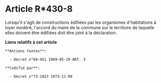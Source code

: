 # Article R*430-8

Lorsqu'il s'agit de constructions édifiées par les organismes d'habitations à loyer modéré, l'accord du maire de la commune
sur le territoire de laquelle elles doivent être édifiées doit être joint à la déclaration.

**Liens relatifs à cet article**

	**Anciens textes**:

	  - Décret n°69-451 1969-05-19 ART. 3

	**Codifié par**:

	  - Décret n°73-1023 1973-11-08

